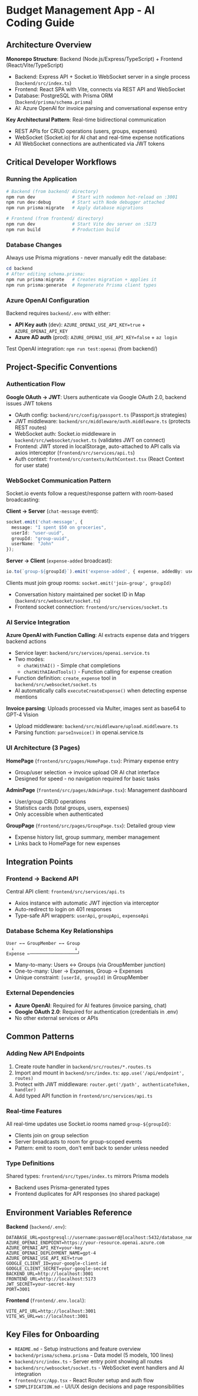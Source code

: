 # Budget Management App - AI Coding Guide

## Architecture Overview

**Monorepo Structure**: Backend (Node.js/Express/TypeScript) + Frontend (React/Vite/TypeScript)
- Backend: Express API + Socket.io WebSocket server in a single process (`backend/src/index.ts`)
- Frontend: React SPA with Vite, connects via REST API and WebSocket
- Database: PostgreSQL with Prisma ORM (`backend/prisma/schema.prisma`)
- AI: Azure OpenAI for invoice parsing and conversational expense entry

**Key Architectural Pattern**: Real-time bidirectional communication
- REST APIs for CRUD operations (users, groups, expenses)
- WebSocket (Socket.io) for AI chat and real-time expense notifications
- All WebSocket connections are authenticated via JWT tokens

## Critical Developer Workflows

### Running the Application
```powershell
# Backend (from backend/ directory)
npm run dev              # Start with nodemon hot-reload on :3001
npm run dev:debug        # Start with Node debugger attached
npm run prisma:migrate   # Apply database migrations

# Frontend (from frontend/ directory)  
npm run dev              # Start Vite dev server on :5173
npm run build            # Production build
```

### Database Changes
Always use Prisma migrations - never manually edit the database:
```powershell
cd backend
# After editing schema.prisma:
npm run prisma:migrate   # Creates migration + applies it
npm run prisma:generate  # Regenerate Prisma client types
```

### Azure OpenAI Configuration
Backend requires `backend/.env` with either:
- **API Key auth** (dev): `AZURE_OPENAI_USE_API_KEY=true` + `AZURE_OPENAI_API_KEY`
- **Azure AD auth** (prod): `AZURE_OPENAI_USE_API_KEY=false` + `az login`

Test OpenAI integration: `npm run test:openai` (from backend/)

## Project-Specific Conventions

### Authentication Flow
**Google OAuth → JWT**: Users authenticate via Google OAuth 2.0, backend issues JWT tokens
- OAuth config: `backend/src/config/passport.ts` (Passport.js strategies)
- JWT middleware: `backend/src/middleware/auth.middleware.ts` (protects REST routes)
- WebSocket auth: Socket.io middleware in `backend/src/websocket/socket.ts` (validates JWT on connect)
- Frontend: JWT stored in localStorage, auto-attached to API calls via axios interceptor (`frontend/src/services/api.ts`)
- Auth context: `frontend/src/contexts/AuthContext.tsx` (React Context for user state)

### WebSocket Communication Pattern
Socket.io events follow a request/response pattern with room-based broadcasting:

**Client → Server** (`chat-message` event):
```typescript
socket.emit('chat-message', {
  message: "I spent $50 on groceries",
  userId: "user-uuid",
  groupId: "group-uuid", 
  userName: "John"
});
```

**Server → Client** (`expense-added` broadcast):
```typescript
io.to(`group-${groupId}`).emit('expense-added', { expense, addedBy: userName });
```

Clients must join group rooms: `socket.emit('join-group', groupId)`
- Conversation history maintained per socket ID in Map (`backend/src/websocket/socket.ts`)
- Frontend socket connection: `frontend/src/services/socket.ts`

### AI Service Integration
**Azure OpenAI with Function Calling**: AI extracts expense data and triggers backend actions
- Service layer: `backend/src/services/openai.service.ts`
- Two modes: 
  - `chatWithAI()` - Simple chat completions
  - `chatWithAIAndTools()` - Function calling for expense creation
- Function definition: `create_expense` tool in `backend/src/websocket/socket.ts`
- AI automatically calls `executeCreateExpense()` when detecting expense mentions

**Invoice parsing**: Uploads processed via Multer, images sent as base64 to GPT-4 Vision
- Upload middleware: `backend/src/middleware/upload.middleware.ts`
- Parsing function: `parseInvoice()` in openai.service.ts

### UI Architecture (3 Pages)
**HomePage** (`frontend/src/pages/HomePage.tsx`): Primary expense entry
- Group/user selection → invoice upload OR AI chat interface
- Designed for speed - no navigation required for basic tasks

**AdminPage** (`frontend/src/pages/AdminPage.tsx`): Management dashboard  
- User/group CRUD operations
- Statistics cards (total groups, users, expenses)
- Only accessible when authenticated

**GroupPage** (`frontend/src/pages/GroupPage.tsx`): Detailed group view
- Expense history list, group summary, member management
- Links back to HomePage for new expenses

## Integration Points

### Frontend → Backend API
Central API client: `frontend/src/services/api.ts`
- Axios instance with automatic JWT injection via interceptor
- Auto-redirect to login on 401 responses
- Type-safe API wrappers: `userApi`, `groupApi`, `expenseApi`

### Database Schema Key Relationships
```
User ←→ GroupMember ←→ Group
  ↓                       ↓
Expense ←──────────────────┘
```
- Many-to-many: Users ↔ Groups (via GroupMember junction)
- One-to-many: User → Expenses, Group → Expenses
- Unique constraint: `[userId, groupId]` in GroupMember

### External Dependencies
- **Azure OpenAI**: Required for AI features (invoice parsing, chat)
- **Google OAuth 2.0**: Required for authentication (credentials in .env)
- No other external services or APIs

## Common Patterns

### Adding New API Endpoints
1. Create route handler in `backend/src/routes/*.routes.ts`
2. Import and mount in `backend/src/index.ts`: `app.use('/api/endpoint', routes)`
3. Protect with JWT middleware: `router.get('/path', authenticateToken, handler)`
4. Add typed API function in `frontend/src/services/api.ts`

### Real-time Features
All real-time updates use Socket.io rooms named `group-${groupId}`:
- Clients join on group selection
- Server broadcasts to room for group-scoped events
- Pattern: emit to room, don't emit back to sender unless needed

### Type Definitions
Shared types: `frontend/src/types/index.ts` mirrors Prisma models
- Backend uses Prisma-generated types
- Frontend duplicates for API responses (no shared package)

## Environment Variables Reference
**Backend** (`backend/.env`):
```
DATABASE_URL=postgresql://username:password@localhost:5432/database_name
AZURE_OPENAI_ENDPOINT=https://your-resource.openai.azure.com
AZURE_OPENAI_API_KEY=your-key
AZURE_OPENAI_DEPLOYMENT_NAME=gpt-4
AZURE_OPENAI_USE_API_KEY=true
GOOGLE_CLIENT_ID=your-google-client-id
GOOGLE_CLIENT_SECRET=your-google-secret
BACKEND_URL=http://localhost:3001
FRONTEND_URL=http://localhost:5173
JWT_SECRET=your-secret-key
PORT=3001
```

**Frontend** (`frontend/.env.local`):
```
VITE_API_URL=http://localhost:3001
VITE_WS_URL=ws://localhost:3001
```

## Key Files for Onboarding
- `README.md` - Setup instructions and feature overview
- `backend/prisma/schema.prisma` - Data model (5 models, 100 lines)
- `backend/src/index.ts` - Server entry point showing all routes
- `backend/src/websocket/socket.ts` - WebSocket event handlers and AI integration
- `frontend/src/App.tsx` - React Router setup and auth flow
- `SIMPLIFICATION.md` - UI/UX design decisions and page responsibilities
